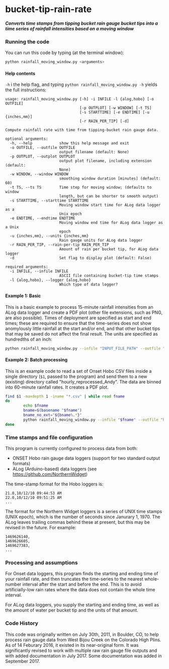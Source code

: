 # bucket-tip-rain-rate

***Converts time stamps from tipping bucket rain gauge bucket tips into a time series of rainfall intensities based on a moving window***

### Running the code

You can run this code by typing (at the terminal window):
```bash
python rainfall_moving_window.py <arguments>
```

#### Help contents

`-h` i the help flag, and typing `python rainfall_moving_window.py -h` yields the full instructions:
```
usage: rainfall_moving_window.py [-h] -i INFILE -l {alog,hobo} [-o OUTFILE]
                                 [-p OUTPLOT] [-w WINDOW] [-t TS]
                                 [-s STARTTIME] [-e ENDTIME] [-u {inches,mm}]
                                 [-r RAIN_PER_TIP] [-d]

Compute rainfall rate with time from tipping-bucket rain gauge data.

optional arguments:
  -h, --help            show this help message and exit
  -o OUTFILE, --outfile OUTFILE
                        output filename (default: None)
  -p OUTPLOT, --outplot OUTPLOT
                        output plot filename, including extension (default:
                        None)
  -w WINDOW, --window WINDOW
                        smoothing window duration [minutes] (default: 60)
  -t TS, --ts TS        Time step for moving window; (defaults to window
                        length, but can be shorter to smooth output)
  -s STARTTIME, --starttime STARTTIME
                        Moving window start time for ALog data logger as a
                        Unix epoch
  -e ENDTIME, --endtime ENDTIME
                        Moving window end time for ALog data logger as a Unix
                        epoch
  -u {inches,mm}, --units {inches,mm}
                        Rain gauge units for ALog data logger
  -r RAIN_PER_TIP, --rain-per-tip RAIN_PER_TIP
                        Amount of rain per bucket tip, for ALog data logger
  -d                    Set flag to display plot (default: False)

required arguments:
  -i INFILE, --infile INFILE
                        ASCII file containing bucket-tip time stamps
  -l {alog,hobo}, --logger {alog,hobo}
                        Which type of data logger?
```

#### Example 1: Basic

This is a basic example to process 15-minute rainfall intensities from an ALog data logger and create a PDF plot (other file extensions, such as PNG, are also possible). Times of deployment are specified as start and end times; these are required to ensure that the time-series does not show anomylously little rainfall at the start and/or end, and that other bucket tips that may be saved do not affect the final result. The units are specified as hundredths of an inch:
```bash
python rainfall_moving_window.py --infile "INPUT_FILE_PATH" --outfile "OUTPUT_FILE_PATH" --outplot "OUTPUT_PLOT_PATH.pdf" --logger alog --window 15 -s 1484524800 -e 1505575867 -u inches -r 0.01
```

#### Example 2: Batch processing

This is an example code to read a set of Onset Hobo CSV files inside a single directory (```$1```, passed to the program) and send them to a new (existing) directory called "hourly_reprocessed_Andy". The data are binned into 60-minute rainfall rates. It creates a PDF plot.

```bash
find $1 -maxdepth 1 -iname "*.csv" | while read fname
do
        echo $fname
        bname=$(basename "$fname")
        bname_no_ext="${bname%.*}"
        python rainfall_moving_window.py --infile "$fname" --outfile "hourly_reprocessed_Andy/$bname" --outplot "hourly_reprocessed_Andy/$bname_no_ext.pdf" --logger hobo --window 60
done
```

### Time stamps and file configuration

This program is currently configured to process data from both:
* ONSET Hobo rain gauge data loggers (support for two standard output formats)
* ALog (Arduino-based) data loggers (see https://github.com/NorthernWidget)

The time-stamp format for the Hobo loggers is:
```
21.0,10/12/10 09:44:53 AM
22.0,10/12/10 09:51:25 AM
...
```

The format for the Northern Widget loggers is a series of UNIX time stamps (UNIX epoch), which is the number of seconds since Janurary 1, 1970. The ALog leaves trailing commas behind these at present, but this may be revised in the future. For example:
```
1469626140,
1469626605,
1469627383,
...
```

### Processing and assumptions

For Onset data loggers, this program finds the starting and ending time of your rainfall rate, and then truncates the time-series to the nearest whole-number interval after the start and before the end. This is to avoid artificially-low rain rates where the data does not contain the whole time interval.

For ALog data loggers, you supply the starting and ending time, as well as the amount of water per bucket tip and the units of that amount.

### Code History

This code was originally written on July 30th, 2011, in Boulder, CO, to help process rain gauge data from West Bijou Creek on the Colorado High Plins. As of 14 Feburary 2016, it existed in its near-original form. It was significantly revised to work with multiple raw rain gauge file outputs and with added documentation in July 2017. Some documentation was added in September 2017.
